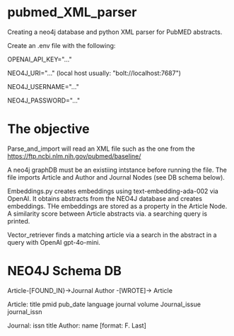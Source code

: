 # pubmed_XML_parser
Creating a neo4j database and python XML parser for PubMED abstracts. 


Create an .env file with the following:

OPENAI_API_KEY="..."

NEO4J_URI="..." (local host usually: "bolt://localhost:7687")

NEO4J_USERNAME="..."

NEO4J_PASSWORD="..."





# The objective

Parse_and_import will read an XML file such as the one from the https://ftp.ncbi.nlm.nih.gov/pubmed/baseline/ 

A neo4j graphDB must be an existiing intstance before running the file. The file imports Article and Author and Journal Nodes (see DB schema below). 


Embeddings.py creates embeddings using text-embedding-ada-002 via OpenAI. It obtains abstracts from the NEO4J database and creates embeddings. THe embeddings are stored as a property in the Article Node. 
A similarity score between Article abstracts via. a searching query is printed. 

Vector_retriever finds a matching article via a search in the abstract in a query with OpenAI gpt-4o-mini. 


# NEO4J Schema DB
Article-[FOUND_IN}->Journal
Author -[WROTE]-> Article 

Article: 
title
pmid
pub_date
language
journal volume
Journal_issue
journal_issn

Journal:
issn
title
Author:
name [format: F. Last]



